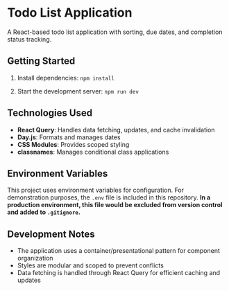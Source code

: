 # Todo List Application

A React-based todo list application with sorting, due dates, and completion status tracking.

## Getting Started

1. Install dependencies:
`npm install`

2. Start the development server:
`npm run dev`

## Technologies Used

- **React Query**: Handles data fetching, updates, and cache invalidation
- **Day.js**: Formats and manages dates
- **CSS Modules**: Provides scoped styling
- **classnames**: Manages conditional class applications

## Environment Variables

This project uses environment variables for configuration. For demonstration purposes, the `.env` file is included in this repository.
**In a production environment, this file would be excluded from version control and added to `.gitignore`.**

## Development Notes

- The application uses a container/presentational pattern for component organization
- Styles are modular and scoped to prevent conflicts
- Data fetching is handled through React Query for efficient caching and updates
